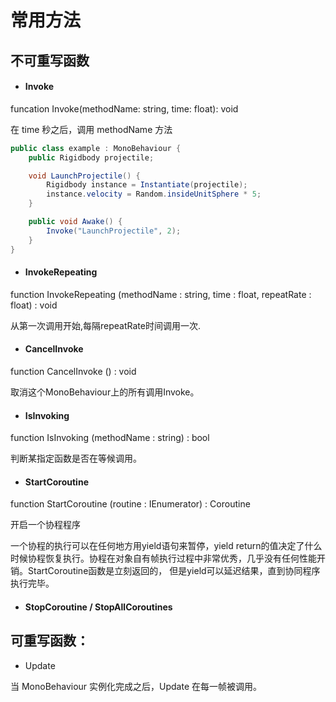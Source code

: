 # 常用方法

## 不可重写函数

* #### **Invoke**

funcation Invoke\(methodName: string, time: float\): void

在 time 秒之后，调用 methodName 方法

```C\#
public class example : MonoBehaviour {
    public Rigidbody projectile;

    void LaunchProjectile() {
        Rigidbody instance = Instantiate(projectile);
        instance.velocity = Random.insideUnitSphere * 5;
    }

    public void Awake() {
        Invoke("LaunchProjectile", 2);
    }
}
```

* #### InvokeRepeating

function InvokeRepeating \(methodName : string, time : float, repeatRate : float\) : void

从第一次调用开始,每隔repeatRate时间调用一次.

* #### CancelInvoke

function CancelInvoke \(\) : void

取消这个MonoBehaviour上的所有调用Invoke。

* #### IsInvoking

function IsInvoking \(methodName : string\) : bool

判断某指定函数是否在等候调用。

* #### StartCoroutine

function StartCoroutine \(routine : IEnumerator\) : Coroutine

开启一个协程程序

一个协程的执行可以在任何地方用yield语句来暂停，yield return的值决定了什么时候协程恢复执行。协程在对象自有帧执行过程中非常优秀，几乎没有任何性能开销。StartCoroutine函数是立刻返回的， 但是yield可以延迟结果，直到协同程序执行完毕。

* #### StopCoroutine / StopAllCoroutines

#### 

## 可重写函数：

* Update

当 MonoBehaviour 实例化完成之后，Update 在每一帧被调用。



